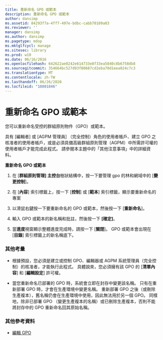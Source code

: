 ```yaml
---
title: 重新命名 GPO 或範本
description: 重新命名 GPO 或範本
author: dansimp
ms.assetid: 84293f7a-4ff7-497e-bdbc-cabb70189a03
ms.reviewer: ''
manager: dansimp
ms.author: dansimp
ms.pagetype: mdop
ms.mktglfcycl: manage
ms.sitesec: library
ms.prod: w10
ms.date: 06/16/2016
ms.openlocfilehash: 642622ae0242e614733e8f33ea5840c8b6758db8
ms.sourcegitcommit: 354664bc527d93f80687cd2eba70d1eea024c7c3
ms.translationtype: MT
ms.contentlocale: zh-TW
ms.lasthandoff: 06/26/2020
ms.locfileid: "10801846"
---
```

# 重新命名 GPO 或範本


您可以重新命名受控的群組原則物件（GPO）或範本。

具有 [編輯者] 或 [AGPM 管理員] （完全控制）角色的使用者帳戶、建立 GPO 之核准者的使用者帳戶，或是必須具備高級群組原則管理（AGPM）中所需許可權的使用者帳戶才能完成此程式。 請參閱本主題中的「其他注意事項」中的詳細資料。

**重新命名 GPO 或範本**

1.  在 [**群組原則管理] 主控台**樹狀結構中，按一下要管理 gpo 的林和網域中的 [**變更控制**]。

2.  在 [**內容**] 索引標籤上，按一下 [**控制**] 或 [**範本**] 索引標籤，顯示要重新命名的專案

3.  以滑鼠右鍵按一下要重新命名的 GPO 或範本，然後按一下 [**重新命名**]。

4.  輸入 GPO 或範本的新名稱和批註，然後按一下 **[確定]**。

5.  當**進度**視窗顯示整體進度完成時，請按一下 [**關閉**]。 GPO 或範本會出現在 [**目錄**] 索引標籤上的新名稱底下。

### 其他考量

-   根據預設，您必須是建立或控制 GPO、編輯器或 AGPM 系統管理員（完全控制）的核准者，才能執行此程式。 具體說來，您必須擁有該 GPO 的 [**清單內容**] 和 [**編輯設定**] 許可權。

-   當您重新命名已部署的 GPO 時，系統會立即在封存中變更該名稱。 只有在重新部署 GPO 時，才會在生產環境中變更名稱。 重新部署 GPO 之後（或刪除生產複本），舊名稱仍會在生產環境中使用，因此無法用於另一個 GPO。 同樣地，除非已部署 GPO （變更生產複本的名稱）或已刪除生產複本，否則不能將封存中的 GPO 重新命名回其原始名稱。

### 其他參考資料

-   [編輯 GPO](editing-a-gpo-agpm40.md)

 

 






